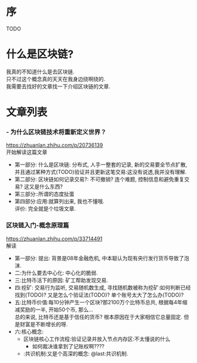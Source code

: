 # 序
TODO

# 什么是区块链?  
我真的不知道什么是去区块链.  
只不过这个概念真的天天在我身边绕啊绕的.  
我需要去找好的文章找一下介绍区块链的文章.  

# 文章列表
### - 为什么区块链技术将重新定义世界？  
https://zhuanlan.zhihu.com/p/20736139  
开始解读这篇文章  
- 第一部分: 什么是区块链: 分布式, 人手一整套的记录, 新的交易要全节点扩散, 并且通过某种方式(TODO)验证并且更新这笔交易:这没有说透,我并没有理解.  
- 第二部分: 区块链如何记录交易?: 不可撤销? 连个难题, 控制信息和避免重复交易? 这又是什么东西? 
- 第三部分::所谓的态度扯蛋  
- 第四部分:应用:就算列出来, 我也不懂哦.  
评价: 完全就是个垃圾文章.  

### 区块链入门-概念原理篇
https://zhuanlan.zhihu.com/p/33714491  
解读  
- 第一部分: 提出: 背景是08年金融危机, 中本聪认为现有央行发行货币导致了泡沫.    
- 二:为什么要去中心化: 中心化的脆弱.    
- 三:比特币活下的原因: 矿工帮助发现交易.  
- 四:挖矿: 交易行为监听, 交易随机数生成, 寻找随机数被称为挖矿:如何判断已经找到(TODO)? 又是怎么个验证法(TODO)? 单个账号太大了怎么办(TODO)?  
- 五:比特币价值:每10分钟产生一个区块?那2100万个比特币总共, 根据每4年缩减奖励的一半, 开始50个币, 那么...  
总的来说, 比特币还是基于信任的货币? 根本原因在于大家相信它总量固定. 但是财富是不断增长的呀.  
- 六:核心概念:
  - 区块链核心工作流程:验证记录并放入节点内存区:不太懂说的什么  
    - 如何裁决谁拿到了记账权啊????  
  - :共识机制:又是个高深的概念:
  @last:共识机制.  
  


 

